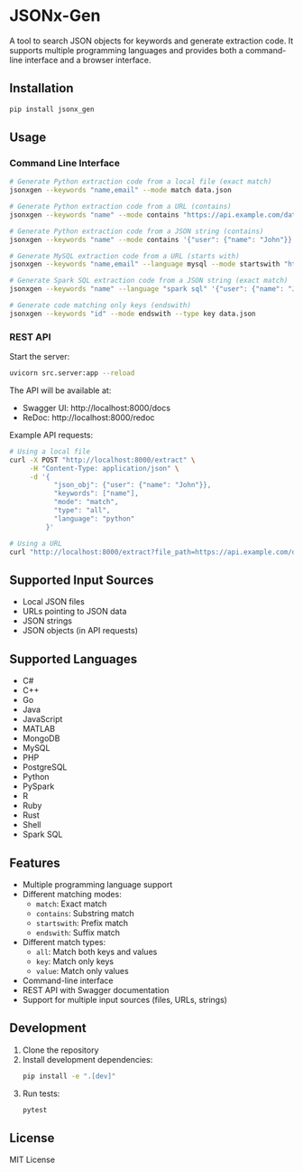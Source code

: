 # JSONx-Gen

A tool to search JSON objects for keywords and generate extraction code. It supports multiple programming languages and provides both a command-line interface and a browser interface.

## Installation

```bash
pip install jsonx_gen
```

## Usage

### Command Line Interface

```bash
# Generate Python extraction code from a local file (exact match)
jsonxgen --keywords "name,email" --mode match data.json

# Generate Python extraction code from a URL (contains)
jsonxgen --keywords "name" --mode contains "https://api.example.com/data.json"

# Generate Python extraction code from a JSON string (contains)
jsonxgen --keywords "name" --mode contains '{"user": {"name": "John"}}'

# Generate MySQL extraction code from a URL (starts with)
jsonxgen --keywords "name,email" --language mysql --mode startswith "https://api.example.com/data.json"

# Generate Spark SQL extraction code from a JSON string (exact match)
jsonxgen --keywords "name" --language "spark sql" '{"user": {"name": "John"}}'

# Generate code matching only keys (endswith)
jsonxgen --keywords "id" --mode endswith --type key data.json
```

### REST API

Start the server:
```bash
uvicorn src.server:app --reload
```

The API will be available at:
- Swagger UI: http://localhost:8000/docs
- ReDoc: http://localhost:8000/redoc

Example API requests:
```bash
# Using a local file
curl -X POST "http://localhost:8000/extract" \
     -H "Content-Type: application/json" \
     -d '{
           "json_obj": {"user": {"name": "John"}},
           "keywords": ["name"],
           "mode": "match",
           "type": "all",
           "language": "python"
         }'

# Using a URL
curl "http://localhost:8000/extract?file_path=https://api.example.com/data.json&keywords=name,email&mode=match&type=all"
```

## Supported Input Sources

- Local JSON files
- URLs pointing to JSON data
- JSON strings
- JSON objects (in API requests)

## Supported Languages

- C#
- C++
- Go
- Java
- JavaScript
- MATLAB
- MongoDB
- MySQL
- PHP
- PostgreSQL
- Python
- PySpark
- R
- Ruby
- Rust
- Shell
- Spark SQL

## Features

- Multiple programming language support
- Different matching modes:
  - `match`: Exact match
  - `contains`: Substring match
  - `startswith`: Prefix match
  - `endswith`: Suffix match
- Different match types:
  - `all`: Match both keys and values
  - `key`: Match only keys
  - `value`: Match only values
- Command-line interface
- REST API with Swagger documentation
- Support for multiple input sources (files, URLs, strings)

## Development

1. Clone the repository
2. Install development dependencies:
   ```bash
   pip install -e ".[dev]"
   ```
3. Run tests:
   ```bash
   pytest
   ```

## License

MIT License
